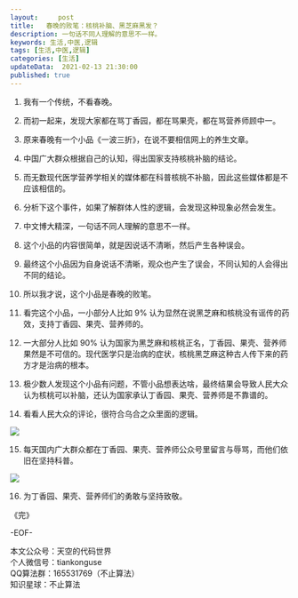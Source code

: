 ```yaml
---   
layout:     post  
title:   春晚的败笔：核桃补脑、黑芝麻黑发？
description: 一句话不同人理解的意思不一样。       
keywords: 生活,中医,逻辑  
tags: [生活,中医,逻辑]    
categories: [生活]  
updateData:  2021-02-13 21:30:00  
published: true  
---  
```


 
1. 我有一个传统，不看春晚。  


2. 而初一起来，发现大家都在骂丁香园，都在骂果壳，都在骂营养师顾中一。  


3. 原来春晚有一个小品《一波三折》，在说不要相信网上的养生文章。  


4. 中国广大群众根据自己的认知，得出国家支持核桃补脑的结论。  


5. 而无数现代医学营养学相关的媒体都在科普核桃不补脑，因此这些媒体都是不应该相信的。  


6. 分析下这个事件，如果了解群体人性的逻辑，会发现这种现象必然会发生。  


7. 中文博大精深，一句话不同人理解的意思不一样。  


8. 这个小品的内容很简单，就是因说话不清晰，然后产生各种误会。  


9. 最终这个小品因为自身说话不清晰，观众也产生了误会，不同认知的人会得出不同的结论。  


10. 所以我才说，这个小品是春晚的败笔。  


11. 看完这个小品，一小部分人比如 9% 认为显然在说黑芝麻和核桃没有谣传的药效，支持丁香园、果壳、营养师的。  


12. 一大部分人比如 90% 认为国家为黑芝麻和核桃正名，丁香园、果壳、营养师果然是不可信的。现代医学只是治病的症状，核桃黑芝麻这种古人传下来的药方才是治病的根本。  


13. 极少数人发现这个小品有问题，不管小品想表达啥，最终结果会导致人民大众认为核桃可以补脑，还认为国家承认丁香园、果壳、营养师是不靠谱的。  


14. 看看人民大众的评论，很符合乌合之众里面的逻辑。  


![](https://mmbiz.qpic.cn/mmbiz_jpg/ibIkTFicotcCaGZgRptzKvvLO0kcqh3S2F0icJlYO6Rcg2M2cyo2JKyM6mXIC4icng1AMNoLFEpXV16NECed2AJakQ/640?wx_fmt=jpeg&tp=webp&wxfrom=5&wx_lazy=1&wx_co=1)


15.  每天国内广大群众都在丁香园、果壳、营养师公众号里留言与辱骂，而他们依旧在坚持科普。  


![](https://mmbiz.qpic.cn/mmbiz_jpg/ibIkTFicotcCaGZgRptzKvvLO0kcqh3S2FgkvVN9x7iaqTZT6FfE2iaOiaxzOtichCbvAIQfDM077BvOE0lH5geO3YXw/640?wx_fmt=jpeg&tp=webp&wxfrom=5&wx_lazy=1&wx_co=1)  


16. 为丁香园、果壳、营养师们的勇敢与坚持致敬。  



《完》  


-EOF-  



本文公众号：天空的代码世界  
个人微信号：tiankonguse  
QQ算法群：165531769（不止算法）  
知识星球：不止算法  

